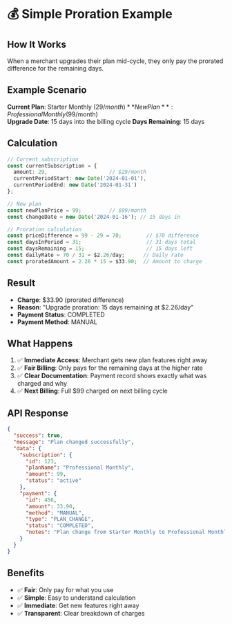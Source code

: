 # 💰 Simple Proration Example

## How It Works

When a merchant upgrades their plan mid-cycle, they only pay the prorated difference for the remaining days.

## Example Scenario

**Current Plan**: Starter Monthly ($29/month)
**New Plan**: Professional Monthly ($99/month)  
**Upgrade Date**: 15 days into the billing cycle
**Days Remaining**: 15 days

## Calculation

```typescript
// Current subscription
const currentSubscription = {
  amount: 29,                    // $29/month
  currentPeriodStart: new Date('2024-01-01'),
  currentPeriodEnd: new Date('2024-01-31')
};

// New plan
const newPlanPrice = 99;         // $99/month
const changeDate = new Date('2024-01-16'); // 15 days in

// Proration calculation
const priceDifference = 99 - 29 = 70;        // $70 difference
const daysInPeriod = 31;                     // 31 days total
const daysRemaining = 15;                    // 15 days left
const dailyRate = 70 / 31 = $2.26/day;      // Daily rate
const proratedAmount = 2.26 * 15 = $33.90;  // Amount to charge
```

## Result

- **Charge**: $33.90 (prorated difference)
- **Reason**: "Upgrade proration: 15 days remaining at $2.26/day"
- **Payment Status**: COMPLETED
- **Payment Method**: MANUAL

## What Happens

1. ✅ **Immediate Access**: Merchant gets new plan features right away
2. ✅ **Fair Billing**: Only pays for the remaining days at the higher rate
3. ✅ **Clear Documentation**: Payment record shows exactly what was charged and why
4. ✅ **Next Billing**: Full $99 charged on next billing cycle

## API Response

```json
{
  "success": true,
  "message": "Plan changed successfully",
  "data": {
    "subscription": {
      "id": 123,
      "planName": "Professional Monthly",
      "amount": 99,
      "status": "active"
    },
    "payment": {
      "id": 456,
      "amount": 33.90,
      "method": "MANUAL",
      "type": "PLAN_CHANGE",
      "status": "COMPLETED",
      "notes": "Plan change from Starter Monthly to Professional Monthly (Proration: $33.90 - Upgrade proration: 15 days remaining at $2.26/day)"
    }
  }
}
```

## Benefits

- ✅ **Fair**: Only pay for what you use
- ✅ **Simple**: Easy to understand calculation
- ✅ **Immediate**: Get new features right away
- ✅ **Transparent**: Clear breakdown of charges
